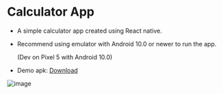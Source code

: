 # Calculator App

-   A simple calculator app created using React native.

-   Recommend using emulator with Android 10.0 or newer to run the app.

    (Dev on Pixel 5 with Android 10.0)

-   Demo apk: [Download](https://drive.google.com/drive/folders/1Qjn-KKO5dc3q8xnyNbAmqxuY4eVi1yq-?usp=sharing)

![image](![image](https://user-images.githubusercontent.com/40727116/159121051-c65bc9ce-2f65-4a69-9179-37da43b7021d.png))
